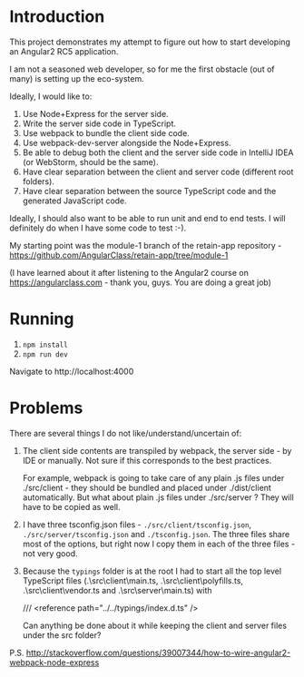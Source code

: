 Introduction
============

This project demonstrates my attempt to figure out how to start developing an Angular2 RC5 application.

I am not a seasoned web developer, so for me the first obstacle (out of many) is setting up the eco-system. 

Ideally, I would like to:

 1. Use Node+Express for the server side.
 1. Write the server side code in TypeScript.
 1. Use webpack to bundle the client side code.
 1. Use webpack-dev-server alongside the Node+Express.
 1. Be able to debug both the client and the server side code in IntelliJ IDEA (or WebStorm, should be the same).
 1. Have clear separation between the client and server code (different root folders).
 1. Have clear separation between the source TypeScript code and the generated JavaScript code.
 
Ideally, I should also want to be able to run unit and end to end tests. I will definitely do when I have some code to test :-).

My starting point was the module-1 branch of the retain-app repository - https://github.com/AngularClass/retain-app/tree/module-1

(I have learned about it after listening to the Angular2 course on https://angularclass.com - thank you, guys. You are doing a great job)

Running
=======

 1. `npm install`
 1. `npm run dev` 
     
Navigate to http://localhost:4000

Problems
========

There are several things I do not like/understand/uncertain of:

 1. The client side contents are transpiled by webpack, the server side - by IDE or manually. Not sure if this corresponds to the best 
    practices. 
 
    For example, webpack is going to take care of any plain .js files under ./src/client - they should be bundled and
    placed under ./dist/client automatically. But what about plain .js files under ./src/server ? They will have to be copied as well.
 1. I have three tsconfig.json files - `./src/client/tsconfig.json`, `./src/server/tsconfig.json` and `./tsconfig.json`. The three 
    files share most of the options, but right now I copy them in each of the three files - not very good.
 1. Because the `typings` folder is at the root I had to start all the top level TypeScript files (.\src\client\main.ts, 
    .\src\client\polyfills.ts, .\src\client\vendor.ts and .\src\server\main.ts) with 
    
    /// &lt;reference path="../../typings/index.d.ts" /&gt;
   
    Can anything be done about it while keeping the client and server files under the src folder?
 
P.S.
http://stackoverflow.com/questions/39007344/how-to-wire-angular2-webpack-node-express
